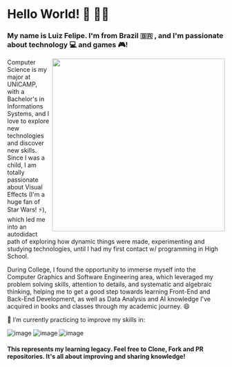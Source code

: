 # Hello World! 👋 :bear::rocket:

<!--
**luizfelipers/luizfelipers** is a ✨ _special_ ✨ repository because its `README.md` (this file) appears on your GitHub profile.

Here are some ideas to get you started:

-  I’m currently working on ...
-
- 👯 I’m looking to collaborate on ...
- 🤔 I’m looking for help with ...
- 💬 Ask me about ...
- 📫 How to reach me: ...
-  Pronouns: ...
- ⚡ Fun fact: ...
-->
### My name is Luiz Felipe. I'm from Brazil :brazil: , and I'm passionate about technology :computer: and games :video_game:!

<img src="https://raw.githubusercontent.com/MicaelliMedeiros/micaellimedeiros/master/image/computer-illustration.png" min-width="400px" max-width="400px" width="400px" align="right">

Computer Science is my major at UNICAMP, with a Bachelor's in Informations Systems, and I love to explore new technologies and discover new skills. Since I was a child, I am totally passionate about Visual Effects (I'm a huge fan of Star Wars! ⚡), which led me into an autodidact path of exploring how dynamic things were made, experimenting and studying technologies, until I had my first contact w/ programming in High School. 

During College, I found the opportunity to immerse myself into the Computer Graphics and Software Engineering area, which leveraged my problem solving skills, attention to details, and systematic and algebraic thinking,  helping me to get a good step towards learning Front-End and Back-End Development, as well as Data Analysis and AI knowledge I've acquired in books and classes through my academic journey. 😄


 🔭 I’m currently practicing to improve my skills in:
 
![image](https://img.shields.io/badge/Java-ED8B00?style=for-the-badge&logo=java&logoColor=white)
![image](https://img.shields.io/badge/Python-3776AB?style=for-the-badge&logo=python&logoColor=white)
![image](https://img.shields.io/badge/C%23-239120?style=for-the-badge&logo=c-sharp&logoColor=white)

#### This represents my learning legacy. Feel free to Clone, Fork and PR repositories.  It's all about improving and sharing knowledge!


